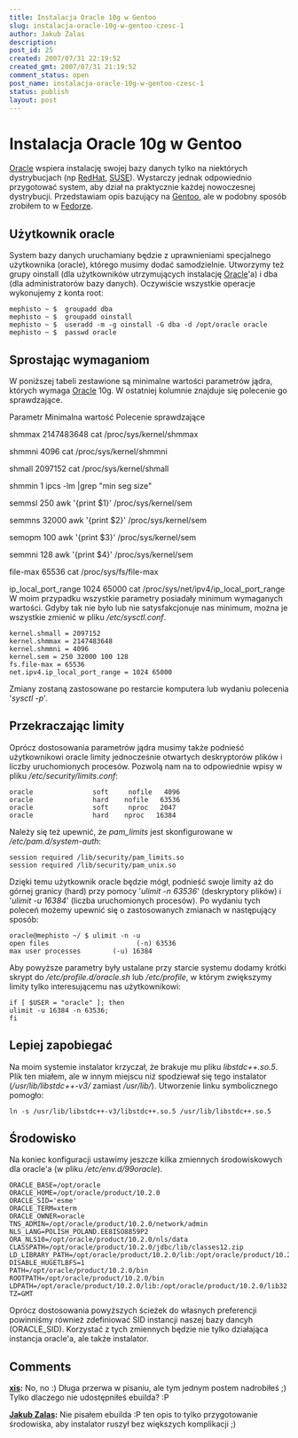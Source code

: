 ```yaml
---
title: Instalacja Oracle 10g w Gentoo
slug: instalacja-oracle-10g-w-gentoo-czesc-1
author: Jakub Zalas
description: 
post_id: 25
created: 2007/07/31 22:19:52
created_gmt: 2007/07/31 21:19:52
comment_status: open
post_name: instalacja-oracle-10g-w-gentoo-czesc-1
status: publish
layout: post
---
```


<!--Oracle wspiera instalację swojej bazy danych tylko na niektórych dystrybucjach (np RedHat, SUSE). Wystarczy jednak odpowiednio przygotować system, aby dział na praktycznie każdej nowoczesnej dystrybucji. Przedstawiam opis bazujący na Gentoo, ale w podobny sposób zrobiłem to w Fedorze.
-->

# Instalacja Oracle 10g w Gentoo

[Oracle](http://pl.wikipedia.org/wiki/Oracle_%28baza_danych%29) wspiera instalację swojej bazy danych tylko na niektórych dystrybucjach (np [RedHat](http://www.redhat.com/), [SUSE](http://www.novell.com/linux/)). Wystarczy jednak odpowiednio przygotować system, aby dział na praktycznie każdej nowoczesnej dystrybucji. Przedstawiam opis bazujący na [Gentoo](http://www.gentoo.org), ale w podobny sposób zrobiłem to w [Fedorze](http://fedoraproject.org/). 

## Użytkownik oracle

System bazy danych uruchamiany będzie z uprawnieniami specjalnego użytkownika (oracle), którego musimy dodać samodzielnie. Utworzymy też grupy oinstall (dla użytkowników utrzymujących instalację [Oracle](http://pl.wikipedia.org/wiki/Oracle_%28baza_danych%29)'a) i dba (dla administratorów bazy danych). Oczywiście wszystkie operacje wykonujemy z konta root: 
    
    
    mephisto ~ $  groupadd dba
    mephisto ~ $  groupadd oinstall
    mephisto ~ $  useradd -m -g oinstall -G dba -d /opt/oracle oracle
    mephisto ~ $  passwd oracle

## Sprostając wymaganiom

W poniższej tabeli zestawione są minimalne wartości parametrów jądra, których wymaga [Oracle](http://pl.wikipedia.org/wiki/Oracle_%28baza_danych%29) 10g. W ostatniej kolumnie znajduje się polecenie go sprawdzające. 

Parametr Minimalna wartość Polecenie sprawdzające

shmmax
2147483648
cat /proc/sys/kernel/shmmax

shmmni
4096
cat /proc/sys/kernel/shmmni

shmall
2097152
cat /proc/sys/kernel/shmall

shmmin
1
ipcs -lm |grep "min seg size"

semmsl
250
awk '{print $1}' /proc/sys/kernel/sem

semmns
32000
awk '{print $2}' /proc/sys/kernel/sem

semopm
100
awk '{print $3}' /proc/sys/kernel/sem

semmni
128
awk '{print $4}' /proc/sys/kernel/sem

file-max
65536
cat /proc/sys/fs/file-max

ip_local_port_range
1024 65000
cat /proc/sys/net/ipv4/ip_local_port_range
W moim przypadku wszystkie parametry posiadały minimum wymaganych wartości. Gdyby tak nie było lub nie satysfakcjonuje nas minimum, można je wszystkie zmienić w pliku _/etc/sysctl.conf_. 
    
    
    kernel.shmall = 2097152
    kernel.shmmax = 2147483648
    kernel.shmmni = 4096
    kernel.sem = 250 32000 100 128
    fs.file-max = 65536
    net.ipv4.ip_local_port_range = 1024 65000

Zmiany zostaną zastosowane po restarcie komputera lub wydaniu polecenia '_sysctl -p_'. 

## Przekraczając limity

Oprócz dostosowania parametrów jądra musimy także podnieść użytkownikowi oracle limity jednocześnie otwartych deskryptorów plików i liczby uruchomionych procesów. Pozwolą nam na to odpowiednie wpisy w pliku _/etc/security/limits.conf_: 
    
    
    oracle               soft     nofile   4096
    oracle               hard    nofile   63536
    oracle               soft     nproc   2047
    oracle               hard    nproc   16384

Należy się też upewnić, że _pam_limits_ jest skonfigurowane w _/etc/pam.d/system-auth_: 
    
    
    session required /lib/security/pam_limits.so
    session required /lib/security/pam_unix.so

Dzięki temu użytkownik oracle będzie mógł‚ podnieść swoje limity aż do górnej granicy (hard) przy pomocy '_ulimit -n 63536_' (deskryptory plików) i '_ulimit -u 16384_' (liczba uruchomionych procesów). Po wydaniu tych poleceń możemy upewnić się o zastosowanych zmianach w następujący sposób: 
    
    
    oracle@mephisto ~/ $ ulimit -n -u
    open files                      (-n) 63536
    max user processes        (-u) 16384

Aby powyższe parametry były ustalane przy starcie systemu dodamy krótki skrypt do _/etc/profile.d/oracle.sh_ lub _/etc/profile_, w którym zwiększymy limity tylko interesującemu nas użytkownikowi: 
    
    
    if [ $USER = "oracle" ]; then
    ulimit -u 16384 -n 63536;
    fi

## Lepiej zapobiegać

Na moim systemie instalator krzyczał, że brakuje mu pliku _libstdc++.so.5_. Plik ten miałem, ale w innym miejscu niż spodziewał się tego instalator (_/usr/lib/libstdc++-v3/_ zamiast _/usr/lib/_). Utworzenie linku symbolicznego pomogło: 
    
    
    ln -s /usr/lib/libstdc++-v3/libstdc++.so.5 /usr/lib/libstdc++.so.5

## Środowisko

Na koniec konfiguracji ustawimy jeszcze kilka zmiennych środowiskowych dla oracle'a (w pliku _/etc/env.d/99oracle_). 
    
    
    ORACLE_BASE=/opt/oracle
    ORACLE_HOME=/opt/oracle/product/10.2.0
    ORACLE_SID='esme'
    ORACLE_TERM=xterm
    ORACLE_OWNER=oracle
    TNS_ADMIN=/opt/oracle/product/10.2.0/network/admin
    NLS_LANG=POLISH_POLAND.EE8ISO8859P2
    ORA_NLS10=/opt/oracle/product/10.2.0/nls/data
    CLASSPATH=/opt/oracle/product/10.2.0/jdbc/lib/classes12.zip
    LD_LIBRARY_PATH=/opt/oracle/product/10.2.0/lib:/opt/oracle/product/10.2.0/lib32
    DISABLE_HUGETLBFS=1
    PATH=/opt/oracle/product/10.2.0/bin
    ROOTPATH=/opt/oracle/product/10.2.0/bin
    LDPATH=/opt/oracle/product/10.2.0/lib:/opt/oracle/product/10.2.0/lib32
    TZ=GMT

Oprócz dostosowania powyższych ścieżek do własnych preferencji powinniśmy również zdefiniować SID instancji naszej bazy dancyh (ORACLE_SID). Korzystać z tych zmiennych będzie nie tylko działająca instancja oracle'a, ale także instalator.

## Comments

**[xis](#2026 "2007-08-01 11:52:46"):** No, no :) Długa przerwa w pisaniu, ale tym jednym postem nadrobiłeś ;) Tylko dlaczego nie udostępniłeś ebuilda? :P

**[Jakub Zalas](#2033 "2007-08-01 15:35:43"):** Nie pisałem ebuilda :P ten opis to tylko przygotowanie środowiska, aby instalator ruszył bez większych komplikacji ;)

